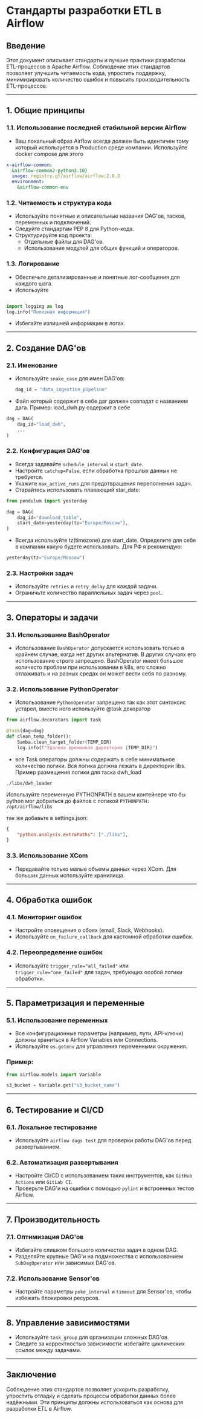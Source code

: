 # Стандарты разработки ETL в Airflow

## Введение

Этот документ описывает стандарты и лучшие практики разработки ETL-процессов в Apache Airflow. Соблюдение этих стандартов позволяет улучшить читаемость кода, упростить поддержку, минимизировать количество ошибок и повысить производительность ETL-процессов.

---

## 1. **Общие принципы**

### 1.1. Использование последней стабильной версии Airflow
- Ваш локальный образ Airflow всегда должен быть идентичен тому который используется в Production среде компании. Используйте docker compose для этого
```yaml
x-airflow-common:
  &airflow-common2-python3.10}
  image: registry.gf/airflow/airflow:2.0.3
  environment:
    &airflow-common-env
```

### 1.2. Читаемость и структура кода
- Используйте понятные и описательные названия DAG'ов, тасков, переменных и подключений.
- Следуйте стандартам PEP 8 для Python-кода.
- Структурируйте код проекта: 
  - Отдельные файлы для DAG'ов.
  - Использование модулей для общих функций и операторов.

### 1.3. Логирование
- Обеспечьте детализированные и понятные лог-сообщения для каждого шага.
- Используйте
```python

import logging as log
log.info("Полезная информация")
```
- Избегайте излишней информации в логах.

---

## 2. **Создание DAG'ов**

### 2.1. Именование
- Используйте `snake_case` для имен DAG'ов:  
  ```python
  dag_id = "data_ingestion_pipeline"
  ```

- Файл который содержит в себе даг должен совпадат с названием дага. Пример: load_dwh.py содержит в себе
```python
dag = DAG(
    dag_id="load_dwh",
    ...
)
```

### 2.2. Конфигурация DAG'ов
- Всегда задавайте `schedule_interval` и `start_date`.
- Настройте `catchup=False`, если обработка прошлых данных не требуется.
- Укажите `max_active_runs` для предотвращения переполнения задач.
- Старайтесь использовать плавающий star_date:
```python
from pendulum import yesterday

dag = DAG(
    dag_id="download_table",
    start_date=yesterday(tz="Europe/Moscow"),
)
```

- Всегда используйте tz(timezone) для start_date. Определите для себя в компании какую будете использовать. Для РФ я рекомендую:
```python
yesterday(tz="Europe/Moscow")
```

### 2.3. Настройки задач
- Используйте `retries` и `retry_delay` для каждой задачи.
- Ограничьте количество параллельных задач через `pool`.

---

## 3. **Операторы и задачи**

### 3.1. Использование BashOperator
- Использование `BashOperator` допускается использовать только в крайнем случае, когда нет других альтернатив. В других случаях его использование строго запрещено. BashOperator имеет большое количесто проблем при использовании в k8s, его сложно отлаживать и на разных средах он может вести себя по разному.

### 3.2. Использование PythonOperator
- Использование `PythonOperator` запрещено так как этот синтаксис устарел, вместо него используйте @task декоратор
```python
from airflow.decorators import task

@task(dag=dag)
def clean_temp_folder():
    Samba.clean_target_folder(TEMP_DIR)
    log.info(f"Удалена временная директория {TEMP_DIR}")

```

- все Task операторы должны содержать в себе минимальное количество логики. Вся логика должна лежать в директории libs. Пример размещения логики для таска dwh_load
```
./libs/dwh_loader
```

Используйте переменную PYTHONPATH в вашем контейнере что бы python мог добраться до файлов с логикой
`PYTHONPATH: /opt/airflow/libs`

так же добавьте в settings.json:
```json
{
    "python.analysis.extraPaths": ["./libs"],
}
```


### 3.3. Использование XCom
- Передавайте только малые объемы данных через XCom. Для больших данных используйте хранилища.

---

## 4. **Обработка ошибок**

### 4.1. Мониторинг ошибок
- Настройте оповещения о сбоях (email, Slack, Webhooks).
- Используйте `on_failure_callback` для кастомной обработки ошибок.

### 4.2. Переопределение ошибок
- Используйте `trigger_rule="all_failed"` или `trigger_rule="one_failed"` для задач, требующих особой логики обработки.

---

## 5. **Параметризация и переменные**

### 5.1. Использование переменных
- Все конфигурационные параметры (например, пути, API-ключи) должны храниться в Airflow Variables или Connections.
- Используйте `os.getenv` для управления переменными окружения.

### Пример:
```python
from airflow.models import Variable

s3_bucket = Variable.get("s3_bucket_name")
```

---

## 6. **Тестирование и CI/CD**

### 6.1. Локальное тестирование
- Используйте `airflow dags test` для проверки работы DAG'ов перед развертыванием.

### 6.2. Автоматизация развертывания
- Настройте CI/CD с использованием таких инструментов, как `GitHub Actions` или `GitLab CI`.
- Проверьте DAG'и на ошибки с помощью `pylint` и встроенных тестов Airflow.

---

## 7. **Производительность**

### 7.1. Оптимизация DAG'ов
- Избегайте слишком большого количества задач в одном DAG.
- Разделяйте крупные DAG'и на подмножества с использованием `SubDagOperator` или зависимых DAG'ов.

### 7.2. Использование Sensor'ов
- Настройте параметры `poke_interval` и `timeout` для Sensor'ов, чтобы избежать блокировки ресурсов.

---

## 8. **Управление зависимостями**

- Используйте `task_group` для организации сложных DAG'ов.
- Следите за корректностью зависимости: избегайте циклических ссылок между задачами.

---

## Заключение

Соблюдение этих стандартов позволяет ускорить разработку, упростить отладку и сделать процессы обработки данных более надёжными. Эти принципы должны использоваться как основа для разработки ETL в Airflow.
